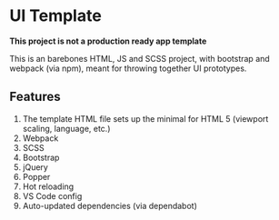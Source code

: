 # UI Template

**This project is not a production ready app template**

This is an barebones HTML, JS and SCSS project, with bootstrap and webpack (via npm), meant for throwing together UI prototypes.

## Features

1. The template HTML file sets up the minimal for HTML 5 (viewport scaling, language, etc.)
1. Webpack
1. SCSS
1. Bootstrap
1. jQuery
1. Popper
1. Hot reloading
1. VS Code config
1. Auto-updated dependencies (via dependabot)

